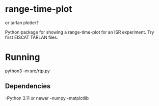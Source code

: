 # range-time-plot

or tarlan plotter?

Python package for showing a range-time-plot for an ISR experiment. Try first EISCAT TARLAN files.




# Running
python3 -m src/rtp.py 
## Dependencies
-Python 3.11 or newer
-numpy 
-matplotlib
